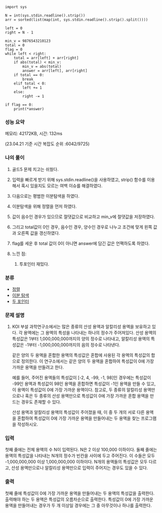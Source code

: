 ```
import sys

N = int(sys.stdin.readline().strip())
arr = sorted(list(map(int, sys.stdin.readline().strip().split())))

left = 0
right = N - 1

min_v = 9876543210123
total = 0
flag = 0
while left < right:
    total = arr[left] + arr[right]
    if abs(total) < min_v:
        min_v = abs(total)
        answer = arr[left], arr[right]
    if total == 0:
        break
    elif total < 0:
        left += 1
    else:
        right -= 1

if flag == 0:
    print(*answer)
```

### 성능 요약

메모리:  42172KB, 시간: 132ms 

(23.04.21 기준 시간 복잡도 순위 :6042/9725)



### 나의 풀이

1. 골드5 문제 치고는 쉬웠다.
1. 입력을 빠르게 받기 위해 sys.stdin.readline()을 사용하였고, strip() 함수를 이용해서 혹시 있을지도 모르는 여백 이슈를 해결하였다.
1.  다음으로는 평범한 이분탐색을 하였다. 
   1. 이분탐색을 위해 정렬을 먼저 하였다.

   1. 값이 음수인 경우가 있으므로 절댓값으로 비교하고 min_v에 절댓값을 저장하였다.

   1. 그리고 total값이 0인 경우, 음수인 경우, 양수인 경우로 나누고 조건에 맞게 왼쪽 값과 오른쪽 값을 갱신하였다.

1. flag를 세운 후 total 값이 0이 아니면 answer에 담긴 값은 언팩하도록 하였다.
1. 느낀 점:
   1. 투포인터 재밌다.







### 분류

- [정렬](https://www.acmicpc.net/problem/tag/97)
- [이분 탐색](https://www.acmicpc.net/problem/tag/12)
- [두 포인터](https://www.acmicpc.net/problem/tag/80)

### 문제 설명

1. KOI 부설 과학연구소에서는 많은 종류의 산성 용액과 알칼리성 용액을 보유하고 있다. 각 용액에는 그 용액의 특성을 나타내는 하나의 정수가 주어져있다. 산성 용액의 특성값은 1부터 1,000,000,000까지의 양의 정수로 나타내고, 알칼리성 용액의 특성값은 -1부터 -1,000,000,000까지의 음의 정수로 나타낸다.

   같은 양의 두 용액을 혼합한 용액의 특성값은 혼합에 사용된 각 용액의 특성값의 합으로 정의한다. 이 연구소에서는 같은 양의 두 용액을 혼합하여 특성값이 0에 가장 가까운 용액을 만들려고 한다.

   예를 들어, 주어진 용액들의 특성값이 [-2, 4, -99, -1, 98]인 경우에는 특성값이 -99인 용액과 특성값이 98인 용액을 혼합하면 특성값이 -1인 용액을 만들 수 있고, 이 용액이 특성값이 0에 가장 가까운 용액이다. 참고로, 두 종류의 알칼리성 용액만으로나 혹은 두 종류의 산성 용액만으로 특성값이 0에 가장 가까운 혼합 용액을 만드는 경우도 존재할 수 있다.

   산성 용액과 알칼리성 용액의 특성값이 주어졌을 때, 이 중 두 개의 서로 다른 용액을 혼합하여 특성값이 0에 가장 가까운 용액을 만들어내는 두 용액을 찾는 프로그램을 작성하시오.

### 입력

첫째 줄에는 전체 용액의 수 N이 입력된다. N은 2 이상 100,000 이하이다. 둘째 줄에는 용액의 특성값을 나타내는 N개의 정수가 빈칸을 사이에 두고 주어진다. 이 수들은 모두 -1,000,000,000 이상 1,000,000,000 이하이다. N개의 용액들의 특성값은 모두 다르고, 산성 용액만으로나 알칼리성 용액만으로 입력이 주어지는 경우도 있을 수 있다.

### 출력

첫째 줄에 특성값이 0에 가장 가까운 용액을 만들어내는 두 용액의 특성값을 출력한다. 출력해야 하는 두 용액은 특성값의 오름차순으로 출력한다. 특성값이 0에 가장 가까운 용액을 만들어내는 경우가 두 개 이상일 경우에는 그 중 아무것이나 하나를 출력한다.